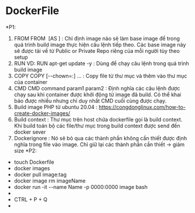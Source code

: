 # DockerFile
*P1:
1. FROM
FROM <image> [AS <name>] : Chỉ định image nào sẽ làm base image để trong quá trình build image thực hiện câu lệnh tiếp theo. Các base image này sẽ được tải về từ Public or Private Repo riêng của mỗi người tùy theo setup
2. RUN 
VD: RUN apt-get update -y : Dùng để chạy câu lệnh trong quá trình build image
3. COPY
COPY [--chown=<user>:<group>] <src>... <dest> : Copy file từ thư mục <src> và thêm vào thư mục <dest> của container
4. CMD
CMD command param1 param2 : Định nghĩa các câu lệnh được chạy sau khi container được khởi động từ image đã build. Có thể khai báo được nhiều nhưng chỉ duy nhất CMD cuối cùng được chạy.
5. Build image PHP từ ubuntu 20.04 : https://congdonglinux.com/how-to-create-docker-images/
6. Build context : Thư mục trên host chứa dockerfile gọi là build context. Khi build toán bộ các file/thư mục trong build context được send đến docker sever
7. Dockerignore : Nó sẽ bỏ qua các thành phần không cần thiết được định nghĩa trong file vào image. Chỉ giữ lại các thành phần cần thiết -> giảm size
*P2:
 - touch Dockerfile
 - docker images
 - docker pull image:tag
 - docker image rm imageName
 - docker run -it --name Name -p 0000:0000 image bash
 - 
 - CTRL + P + Q         
 - 
